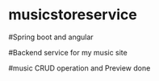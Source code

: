 # musicstoreservice

#Spring boot and angular 

#Backend service for my music site

#music CRUD operation and Preview done

